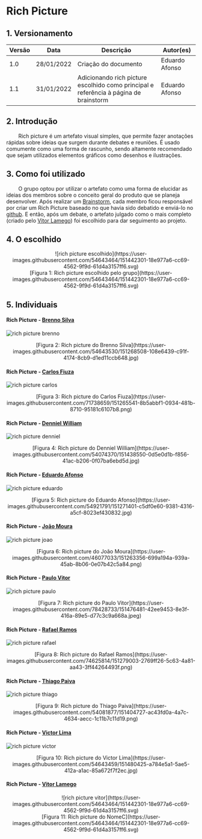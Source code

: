 # Rich Picture

## 1. Versionamento

Versão|Data|Descrição|Autor(es)
------|----|---------|--------
1.0   | 28/01/2022 | Criação do documento | Eduardo Afonso
1.1   | 31/01/2022 | Adicionando rich picture escolhido como principal e  referência à página de brainstorm| Eduardo Afonso

## 2. Introdução

&emsp;&emsp; Rich picture é um artefato visual simples, que permite fazer anotações rápidas sobre ideias que surgem durante debates e reuniões. É usado comumente como uma forma de rascunho, sendo altamente recomendado que sejam utilizados elementos gráficos como desenhos e ilustrações.</p>

## 3. Como foi utilizado

&emsp;&emsp; O grupo optou por utilizar o artefato como uma forma de elucidar as ideias dos membros sobre o conceito geral do produto que se planeja desenvolver. Após realizar um [Brainstorm](https://unbarqdsw2021-2.github.io/2021.2_G4_CadernetaDeCampoDigital_docs/requisitos/elicitacao/brainstorming/), cada membro ficou responsável por criar um Rich Picture baseado no que havia sido debatido e enviá-lo no [github](https://github.com/UnBArqDsw2021-2/2021.2_G4_ProjetoProdutores_docs/issues/1). E então, após um debate, o artefato julgado como o mais completo (criado pelo [Vitor Lamego](https://github.com/VitorLamego)) foi escolhido para dar 
seguimento ao projeto.

## 4. O escolhido

<center>![rich picture escolhido](https://user-images.githubusercontent.com/54643464/151442301-18e977a6-cc69-4562-9f9d-61d4a3157ff6.svg)</center>
<center>[Figura 1: Rich picture escolhido pelo grupo](https://user-images.githubusercontent.com/54643464/151442301-18e977a6-cc69-4562-9f9d-61d4a3157ff6.svg)</center>


## 5. Individuais

#### Rich Picture - [Brenno Silva](https://github.com/brenno-silva)
![rich picture brenno](https://user-images.githubusercontent.com/54643530/151268508-108e6439-c91f-4174-8cb9-d1ed11ccb648.jpg)
<center>[Figura 2: Rich picture do Brenno Silva](https://user-images.githubusercontent.com/54643530/151268508-108e6439-c91f-4174-8cb9-d1ed11ccb648.jpg)</center>

#### Rich Picture - [Carlos Fiuza](https://github.com/CarlosFiuza)
![rich picture carlos](https://user-images.githubusercontent.com/71738659/151265541-8b5abbf1-0934-481b-8710-95181c6107b8.png)
<center>[Figura 3: Rich picture do Carlos Fiuza](https://user-images.githubusercontent.com/71738659/151265541-8b5abbf1-0934-481b-8710-95181c6107b8.png)</center>

#### Rich Picture - [Denniel William](https://github.com/Denniel-sudo)
![rich picture denniel](https://user-images.githubusercontent.com/54074370/151438550-0d5e0d1b-f856-41ac-b206-0f07ba6ebd5d.jpg)
<center>[Figura 4: Rich picture do Denniel William](https://user-images.githubusercontent.com/54074370/151438550-0d5e0d1b-f856-41ac-b206-0f07ba6ebd5d.jpg)</center>

#### Rich Picture - [Eduardo Afonso](https://github.com/oEduardoAfonso)
![rich picture eduardo](https://user-images.githubusercontent.com/54921791/151271401-c5df0e60-9381-4316-a5cf-8023ef430832.jpg)
<center>[Figura 5: Rich picture do Eduardo Afonso](https://user-images.githubusercontent.com/54921791/151271401-c5df0e60-9381-4316-a5cf-8023ef430832.jpg)</center>

#### Rich Picture - [João Moura](https://github.com/Joao-Moura)
![rich picture joao](https://user-images.githubusercontent.com/46077033/151263356-699a194a-939a-45ab-8b06-0e07b42c5a84.png)
<center>[Figura 6: Rich picture do João Moura](https://user-images.githubusercontent.com/46077033/151263356-699a194a-939a-45ab-8b06-0e07b42c5a84.png)</center>

#### Rich Picture - [Paulo Vitor](https://github.com/PauloAbiAcl)
![rich picture paulo](https://user-images.githubusercontent.com/78428733/151476481-42ee9453-8e3f-416a-89e5-d77c3c9a668a.jpeg)
<center>[Figura 7: Rich picture do Paulo Vitor](https://user-images.githubusercontent.com/78428733/151476481-42ee9453-8e3f-416a-89e5-d77c3c9a668a.jpeg)</center>

#### Rich Picture - [Rafael Ramos](https://github.com/RcleydsonR)
![rich picture rafael](https://user-images.githubusercontent.com/74625814/151279003-2769ff26-5c63-4a81-aa43-3ff44264493f.png)
<center>[Figura 8: Rich picture do Rafael Ramos](https://user-images.githubusercontent.com/74625814/151279003-2769ff26-5c63-4a81-aa43-3ff44264493f.png)</center>

#### Rich Picture - [Thiago Paiva](https://github.com/thiagohdaqw)
![rich picture thiago](https://user-images.githubusercontent.com/54081877/151404727-ac43fd0a-4a7c-4634-aecc-1c11b7c11d19.png)
<center>[Figura 9: Rich picture do Thiago Paiva](https://user-images.githubusercontent.com/54081877/151404727-ac43fd0a-4a7c-4634-aecc-1c11b7c11d19.png)</center>

#### Rich Picture - [Victor Lima](https://github.com/vital14)
![rich picture victor](https://user-images.githubusercontent.com/54643459/151480425-a784e5a1-5ae5-412a-a1ac-85a672f7f2ec.jpg)
<center>[Figura 10: Rich picture do Victor Lima](https://user-images.githubusercontent.com/54643459/151480425-a784e5a1-5ae5-412a-a1ac-85a672f7f2ec.jpg)</center>

#### Rich Picture - [Vitor Lamego](https://github.com/VitorLamego)
<center>![rich picture vitor](https://user-images.githubusercontent.com/54643464/151442301-18e977a6-cc69-4562-9f9d-61d4a3157ff6.svg)</center>
<center>[Figura 11: Rich picture do NomeC](https://user-images.githubusercontent.com/54643464/151442301-18e977a6-cc69-4562-9f9d-61d4a3157ff6.svg)</center>
